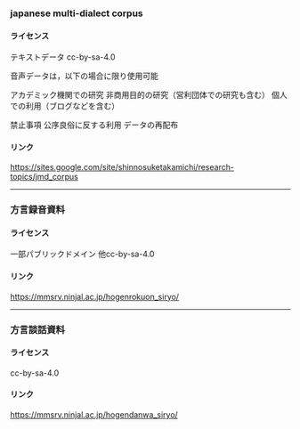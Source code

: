 ### japanese multi-dialect corpus
#### ライセンス
テキストデータ cc-by-sa-4.0

音声データは，以下の場合に限り使用可能

アカデミック機関での研究
非商用目的の研究（営利団体での研究も含む）
個人での利用（ブログなどを含む）

禁止事項
公序良俗に反する利用
データの再配布

#### リンク
https://sites.google.com/site/shinnosuketakamichi/research-topics/jmd_corpus

----

### 方言録音資料
#### ライセンス
一部パブリックドメイン
他cc-by-sa-4.0

#### リンク
https://mmsrv.ninjal.ac.jp/hogenrokuon_siryo/

----

### 方言談話資料
#### ライセンス
cc-by-sa-4.0

#### リンク
https://mmsrv.ninjal.ac.jp/hogendanwa_siryo/